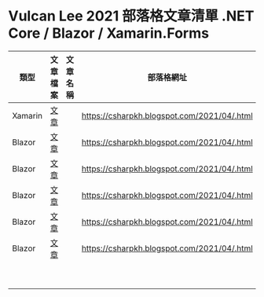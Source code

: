 # Vulcan Lee 2021 部落格文章清單 .NET Core / Blazor / Xamarin.Forms

|類型|文章檔案|文章名稱|部落格網址|
|-|-|-|-|
|Xamarin|[文章](Xamarin/.md)||https://csharpkh.blogspot.com/2021/04/.html|
|Blazor|[文章](Blazor/.md)||https://csharpkh.blogspot.com/2021/04/.html|
|Blazor|[文章](Blazor/.md)||https://csharpkh.blogspot.com/2021/04/.html|
|Blazor|[文章](Blazor/.md)||https://csharpkh.blogspot.com/2021/04/.html|
|Blazor|[文章](Blazor/.md)||https://csharpkh.blogspot.com/2021/04/.html|
|Blazor|[文章](Blazor/.md)||https://csharpkh.blogspot.com/2021/04/.html|
|||||
|||||
|||||
|||||
|||||
|||||
|||||
|||||
|||||

